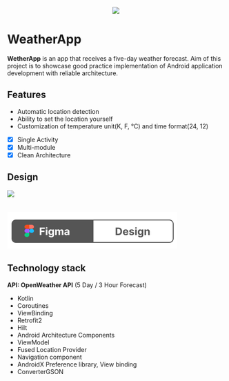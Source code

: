 <p align = "center">
   <img width="200px" src="https://github.com/Odenezhkina/WeatherApp/blob/master/.github/images/WeatherAppIcon.png" />
</p>
   
# WeatherApp
**WetherApp** is an app that receives a five-day weather forecast. Aim of this project is to showcase good practice implementation of Android application development with reliable architecture.

## Features
<ul> 
<li>Automatic location detection</li>
<li>Ability to set the location yourself</li>
<li>Customization of temperature unit(K, F, °C) and time format(24, 12)</li>
</ul>

- [X] Single Activity
- [X] Multi-module
- [X] Clean Architecture

## Design
<p align="">
<img src="https://github.com/Odenezhkina/WeatherApp/blob/master/.github/images/WeatherAppScreens.png">
 </p>
 </br>
<a href="https://www.figma.com/file/ggWLUXOX2sc2asL71Jfwln/WeatherApp?node-id=0%3A1&t=eq9jbIBURl3xf19i-1">
<img src="https://raw.githubusercontent.com/Odenezhkina/FakeStore/master/.github/images/figmaIcon.svg"></a>

## Technology stack
<b>API: OpenWeather API</b> (5 Day / 3 Hour Forecast)
<br>
- Kotlin
- Coroutines
- ViewBinding
- Retrofit2
- Hilt
- Android Architecture Components
- ViewModel 
- Fused Location Provider
- Navigation component
- AndroidX Preference library, View binding
- ConverterGSON
